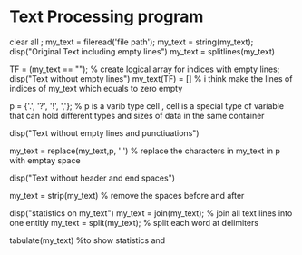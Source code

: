 # Text Processing program
clear all ;
my_text = fileread('file path');
my_text = string(my_text);
disp("Original Text including empty lines")
my_text = splitlines(my_text)

TF = (my_text == ""); % create logical array for indices with empty lines;
disp("Text without empty lines")
my_text(TF) = [] % i think make the lines of indices of my_text which equals to zero  empty

p = {'.', '?', '!', ','}; % p is a varib type cell ,  cell is a special type of variable that can hold different types and sizes of data in the same container

disp("Text without empty lines and punctiuations")

my_text = replace(my_text,p, ' ') % replace the characters in my_text in p  with emptay space

disp("Text without header and end spaces")

my_text = strip(my_text) % remove the spaces before and after

disp("statistics on my_text")
my_text = join(my_text); % join  all text lines into one entitiy
my_text = split(my_text); % split each word at delimiters

tabulate(my_text) %to show statistics and 
